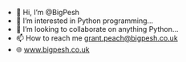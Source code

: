 - 👋 Hi, I’m @BigPesh
- 👀 I’m interested in Python programming...
- 💞️ I’m looking to collaborate on anything Python...
- 📫 How to reach me grant.peach@bigpesh.co.uk
- 🌐 www.bigpesh.co.uk

<!---
BigPesh/BigPesh is a ✨ special ✨ repository because its `README.md` (this file) appears on your GitHub profile.
You can click the Preview link to take a look at your changes.
--->
